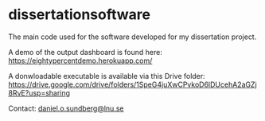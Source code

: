 # dissertationsoftware
The main code used for the software developed for my dissertation project. 

A demo of the output dashboard is found here: https://eightypercentdemo.herokuapp.com/  

A donwloadable executable is available via this Drive folder: https://drive.google.com/drive/folders/1SpeG4juXwCPvkoD6lDUcehA2aGZj8RvE?usp=sharing

Contact: daniel.o.sundberg@lnu.se

